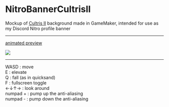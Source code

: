 # NitroBannerCultrisII
Mockup of [Cultris II](https://gewaltig.net) background made in GameMaker, intended for use as my Discord Nitro profile banner

---

[animated preview](https://i.imgur.com/ISV4Srd.gif)

![](https://github.com/rdailey274455/NitroBannerCultrisII/blob/main/wider.gif)

---

WASD : move\
E : elevate\
Q : fall (as in quicksand)\
F : fullscreen toggle\
←↓↑→ : look around\
numpad + : pump up the anti-aliasing\
numpad - : pump down the anti-aliasing
